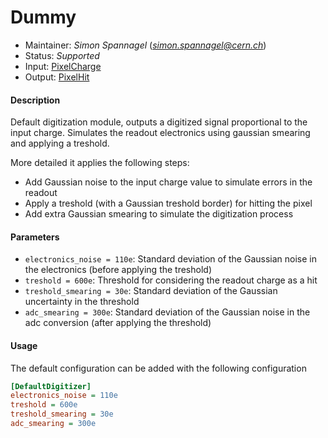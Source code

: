 # Dummy
* Maintainer: *Simon Spannagel* (*<simon.spannagel@cern.ch>*)
* Status: *Supported*
* Input: [PixelCharge](../../objects/PixelCharge.hpp)
* Output: [PixelHit](../../objects/PixelCharge.hpp)

#### Description
Default digitization module, outputs a digitized signal proportional to the input charge.  Simulates the readout electronics using gaussian smearing and applying a treshold. 

More detailed it applies the following steps:
* Add Gaussian noise to the input charge value to simulate errors in the readout
* Apply a treshold (with a Gaussian treshold border) for hitting the pixel
* Add extra Gaussian smearing to simulate the digitization process

#### Parameters
* `electronics_noise = 110e`: Standard deviation of the Gaussian noise in the electronics (before applying the treshold)
* `treshold = 600e`: Threshold for considering the readout charge as a hit
* `treshold_smearing = 30e`: Standard deviation of the Gaussian uncertainty in the threshold
* `adc_smearing = 300e`: Standard deviation of the Gaussian noise in the adc conversion (after applying the threshold)

#### Usage
The default configuration can be added with the following configuration
```ini
[DefaultDigitizer]
electronics_noise = 110e
treshold = 600e
treshold_smearing = 30e
adc_smearing = 300e
```
